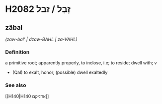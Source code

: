 # H2082 זָבַל / זבל

## zâbal

_(zaw-bal' | dzaw-BAHL | za-VAHL)_

### Definition

a primitive root; apparently properly, to inclose, i.e; to reside; dwell with; v

- (Qal) to exalt, honor, (possible) dwell exaltedly

### See also

[[H140|H140 אדניקם]]
